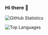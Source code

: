 ### Hi there 👋

![GitHub Statistics](https://github-readme-stats.vercel.app/api?username=Mads-Emil&count_private=true&show_icons=true&include_all_commits=true)

![Top Languages](https://github-readme-stats.vercel.app/api/top-langs/?username=jdufresne&count_private=true&show_icons=true&layout=compact)

